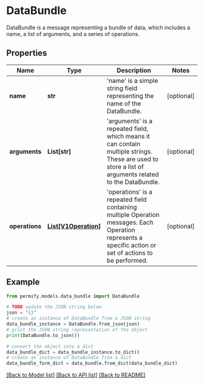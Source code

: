 # DataBundle

DataBundle is a message representing a bundle of data, which includes a name, a list of arguments, and a series of operations.

## Properties

Name | Type | Description | Notes
------------ | ------------- | ------------- | -------------
**name** | **str** | &#39;name&#39; is a simple string field representing the name of the DataBundle. | [optional] 
**arguments** | **List[str]** | &#39;arguments&#39; is a repeated field, which means it can contain multiple strings. These are used to store a list of arguments related to the DataBundle. | [optional] 
**operations** | [**List[V1Operation]**](V1Operation.md) | &#39;operations&#39; is a repeated field containing multiple Operation messages. Each Operation represents a specific action or set of actions to be performed. | [optional] 

## Example

```python
from permify.models.data_bundle import DataBundle

# TODO update the JSON string below
json = "{}"
# create an instance of DataBundle from a JSON string
data_bundle_instance = DataBundle.from_json(json)
# print the JSON string representation of the object
print(DataBundle.to_json())

# convert the object into a dict
data_bundle_dict = data_bundle_instance.to_dict()
# create an instance of DataBundle from a dict
data_bundle_form_dict = data_bundle.from_dict(data_bundle_dict)
```
[[Back to Model list]](../README.md#documentation-for-models) [[Back to API list]](../README.md#documentation-for-api-endpoints) [[Back to README]](../README.md)


